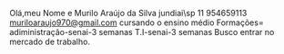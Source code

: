 Olá,meu Nome e Murilo Araújo da Silva
jundiai\sp 11 954659113
muriloaraujo970@gmail.com
cursando o ensino médio 
Formações= adiministração-senai-3 semanas 
           T.I-senai-3 semanas
Busco entrar no mercado de trabalho.
